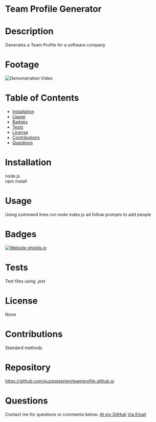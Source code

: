 # Team Profile Generator

  # Description
Generates a Team Profile for a software company


  # Footage
  ![Demonstration Video]()
 

  # Table of Contents
  * [Installation](#installation)
  * [Usage](#usage)
  * [Badges](#badges)
  * [Tests](#tests)
  * [License](#license)
  * [Contributions](#contributions)
  * [Questions](#questions)
  

  
  # Installation
  node.js <br>
  npm install
  # Usage
  Using command lines run node index.js ad follow prompts to add people
  # Badges
  [![Website shields.io](https://img.shields.io/badge/success-success-pink)](http://shields.io/)
  # Tests
  Test files using .jest
  # License
  None
  # Contributions
  Standard methods


  # Repository
  https://github.com/suziestephen/teamprofile.github.io
  

  # Questions
  Contact me for questions or comments below:
    [At my GitHub](https://github.com/suziestephen)
    [Via Email](mailto:suzietstephen@gmail.com)

